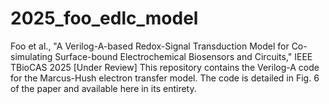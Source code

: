 # 2025_foo_edlc_model
Foo et al., "A Verilog-A-based Redox-Signal Transduction Model for Co-simulating Surface-bound Electrochemical Biosensors and Circuits," IEEE TBioCAS 2025 [Under Review]
This repository contains the Verilog-A code for the Marcus-Hush electron transfer model. The code is detailed in Fig. 6 of the paper and available here in its entirety.
